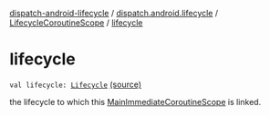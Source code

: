 [dispatch-android-lifecycle](../../index.md) / [dispatch.android.lifecycle](../index.md) / [LifecycleCoroutineScope](index.md) / [lifecycle](./lifecycle.md)

# lifecycle

`val lifecycle: `[`Lifecycle`](https://developer.android.com/reference/androidx/androidx/lifecycle/Lifecycle.html) [(source)](https://github.com/RBusarow/Dispatch/tree/master/dispatch-android-lifecycle/src/main/java/dispatch/android/lifecycle/LifecycleCoroutineScope.kt#L39)

the lifecycle to which this [MainImmediateCoroutineScope](https://rbusarow.github.io/Dispatch/dispatch-core/dispatch.core/-main-immediate-coroutine-scope/index.md) is linked.

